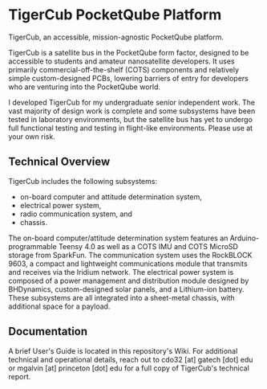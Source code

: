 # TigerCub PocketQube Platform
TigerCub, an accessible, mission-agnostic PocketQube platform.

TigerCub is a satellite bus in the PocketQube form factor, designed to be accessible to students and amateur nanosatellite developers. It uses primarily commercial-off-the-shelf (COTS) components and relatively simple custom-designed PCBs, lowering barriers of entry for developers who are venturing into the PocketQube world. 

I developed TigerCub for my undergraduate senior independent work. The vast majority of design work is complete and some subsystems have been tested in laboratory environments, but the satellite bus has yet to undergo full functional testing and testing in flight-like environments. Please use at your own risk.     

## Technical Overview
TigerCub includes the following subsystems:
* on-board computer and attitude determination system,
* electrical power system,
* radio communication system, and 
* chassis.

The on-board computer/attitude determination system features an Arduino-programmable Teensy 4.0 as well as a COTS IMU and COTS MicroSD storage from SparkFun. The communication system uses the RockBLOCK 9603, a compact and lightweight communications module that transmits and receives via the Iridium network. The electrical power system is composed of a power management and distribution module designed by BHDynamics, custom-designed solar panels, and a Lithium-ion battery. These subsystems are all integrated into a sheet-metal chassis, with additional space for a payload. 

## Documentation
A brief User's Guide is located in this repository's Wiki. For additional technical and operational details, reach out to cdo32 \[at\] gatech \[dot\] edu or mgalvin \[at\] princeton \[dot\] edu for a full copy of TigerCub's technical report. 